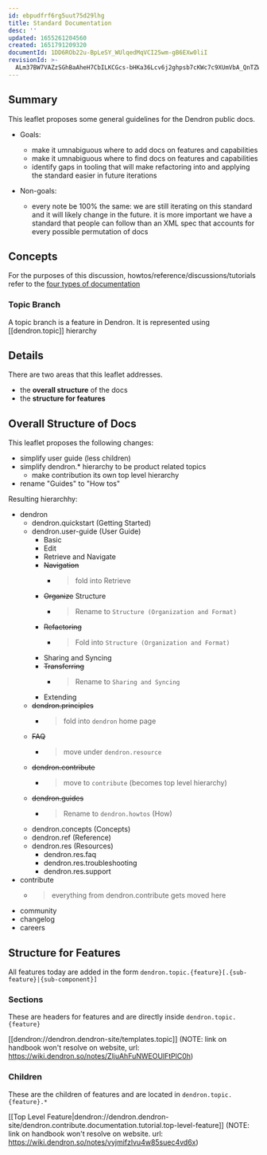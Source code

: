 ```yaml
---
id: ebpudfrf6rg5uut75d29lhg
title: Standard Documentation
desc: ''
updated: 1655261204560
created: 1651791209320
documentId: 1DD6ROb22u-BpLeSY_WUlqedMqVCI25wm-gB6EXw0liI
revisionId: >-
  ALm37BW7VAZzSGhBaAheH7CbILKCGcs-bHKa36Lcv6j2ghpsb7cKWc7c9XUmVbA_QnTZWyg2avSgftzVn8h04w
---
```


## Summary

This leaflet proposes some general guidelines for the Dendron public docs. 

- Goals:
    - make it umnabiguous where to add docs on features and capabilities
    - make it umnabiguous where to find docs on features and capabilities
    - identify gaps in tooling that will make refactoring into and applying the standard easier in future iterations

- Non-goals:
    - every note be 100% the same: we are still iterating on this standard and it will likely change in the future. it is more important we have a standard that people can follow than an XML spec that accounts for every possible permutation of docs

## Concepts
For the purposes of this discussion, howtos/reference/discussions/tutorials refer to the [four types of documentation](https://kevinslin.com/notes/y0swab2mazgi1793kp3v7f7)

### Topic Branch
A topic branch is a feature in Dendron. It is represented using [[dendron.topic]] hierarchy

## Details

There are two areas that this leaflet addresses. 
- the **overall structure** of the docs 
- the **structure for features** 

## Overall Structure of Docs

This leaflet proposes the following changes:

- simplify user guide (less children)
- simplify dendron.* hierarchy to be product related topics 
    - make contribution its own top level hierarchy
- rename "Guides" to "How tos" 

Resulting hierarchhy:

- dendron
    - dendron.quickstart (Getting Started)
    - dendron.user-guide (User Guide)
        - Basic
        - Edit
        - Retrieve and Navigate 
        - ~~Navigation~~ 
            - > fold into Retrieve
        - ~~Organize~~ Structure 
            - > Rename to `Structure (Organization and Format)`
        - ~~Refactoring~~ 
            - > Fold into `Structure (Organization and Format)`
        - Sharing and Syncing
        - ~~Transferring~~ 
            - > Rename to `Sharing and Syncing`
        - Extending
    - ~~dendron.principles~~  
        - > fold into `dendron` home page
    - ~~FAQ~~ 
        - > move under `dendron.resource`
    - ~~dendron.contribute~~
        - > move to `contribute` (becomes top level hierarchy)
    - ~~dendron.guides~~
        - > Rename to `dendron.howtos` (How)
    - dendron.concepts (Concepts)
    - dendron.ref (Reference)
    - dendron.res (Resources)
        - dendron.res.faq
        - dendron.res.troubleshooting
        - dendron.res.support
- contribute 
    - > everything from dendron.contribute gets moved here
- community
- changelog
- careers

## Structure for Features

All features today are added in the form `dendron.topic.{feature}[.{sub-feature}|{sub-component}]`

### Sections

These are headers for features and are directly inside `dendron.topic.{feature}` 

[[dendron://dendron.dendron-site/templates.topic]] (NOTE: link on handbook won't resolve on website, url: https://wiki.dendron.so/notes/ZljuAhFuNWEOUlFtPlC0h)

### Children
These are the children of features and are located in `dendron.topic.{feature}.*` 

[[Top Level Feature|dendron://dendron.dendron-site/dendron.contribute.documentation.tutorial.top-level-feature]] (NOTE: link on handbook won't resolve on website. url: https://wiki.dendron.so/notes/vyjmifzlvu4w85suec4vd6x)